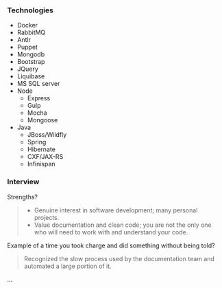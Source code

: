 ### Technologies
- Docker
- RabbitMQ
- Antlr
- Puppet
- Mongodb
- Bootstrap
- JQuery
- Liquibase
- MS SQL server
- Node
  - Express
  - Gulp
  - Mocha
  - Mongoose
- Java
  - JBoss/Wildfly
  - Spring
  - Hibernate
  - CXF/JAX-RS
  - Infinispan

### Interview
Strengths?
> - Genuine interest in software development; many personal projects.
> - Value documentation and clean code; you are not the only one who will need
>   to work with and understand your code.

Example of a time you took charge and did something without being told?
> Recognized the slow process used by the documentation team and automated a
> large portion of it.

...
